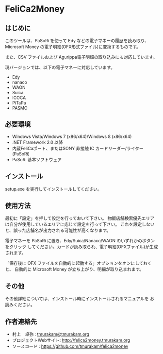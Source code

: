 FeliCa2Money
============

はじめに
--------

このツールは、PaSoRi を使って Edy などの電子マネーの履歴を読み取り、
Microsoft Money の電子明細(OFX形式ファイル)に変換するものです。

また、CSV ファイルおよび Agurippa電子明細の取り込みにも対応しています。

現バージョンでは、以下の電子マネーに対応しています。

 * Edy
 * nanaco
 * WAON
 * Suica
 * ICOCA
 * PiTaPa
 * PASMO

必要環境
--------

 * Windows Vista/Windows 7 (x86/x64)/Windows 8 (x86/x64)
 * .NET Framework 2.0 以降
 * 内蔵FeliCaポート、またはSONY 非接触 IC カードリーダー/ライター (PaSoRi)
 * PaSoRi 基本ソフトウェア


インストール
------------

setup.exe を実行してインストールしてください。


使用方法
--------

最初に「設定」を押して設定を行っておいて下さい。
物販店舗検索優先エリアは自分が使用しているエリアに応じて設定を行って下さい。
これを設定しないと、誤った店舗名が出力される可能性が高くなります。

電子マネーを PaSoRi に置き、Edy/Suica/Nanaco/WAON のいずれかのボタンをクリック
してください。カードが読み取られ、電子明細(OFXファイル)が生成されます。

「保存後に OFX ファイルを自動的に起動する」オプションをオンにしておくと、
自動的に Microsoft Money が立ち上がり、明細が取り込まれます。


その他
------

その他詳細については、インストール時にインストールされるマニュアルを
お読みください。


作者連絡先
----------

* 村上　卓弥 : tmurakam@tmurakam.org
* プロジェクトWebサイト: http://felica2money.tmurakam.org
* ソースコード : https://github.com/tmurakam/felica2money
